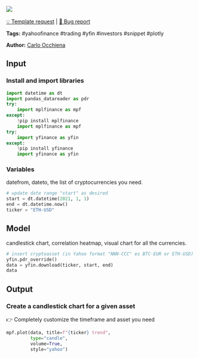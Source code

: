 <a href="https://app.naas.ai/user-redirect/naas/downloader?url=https://raw.githubusercontent.com/jupyter-naas/awesome-notebooks/master/YahooFinance/YahooFinance_Candlestick_chart.ipynb" target="_parent"><img src="https://naasai-public.s3.eu-west-3.amazonaws.com/open_in_naas.svg"/></a><br><br><a href="https://github.com/jupyter-naas/awesome-notebooks/issues/new?assignees=&labels=&template=template-request.md&title=Tool+-+Action+of+the+notebook+">💡 Template request</a> | <a href="https://github.com/jupyter-naas/awesome-notebooks/issues/new?assignees=&labels=&template=bug_report.md&title=">🚨 Bug report</a>

**Tags:** #yahoofinance #trading #yfin #investors #snippet #plotly

**Author:** [Carlo Occhiena](https://www.linkedin.com/in/carloocchiena/)

## Input

### Install and import libraries


```python
import datetime as dt
import pandas_datareader as pdr
try:
    import mplfinance as mpf
except:
    !pip install mplfinance
    import mplfinance as mpf
try:
    import yfinance as yfin
except:
    !pip install yfinance
    import yfinance as yfin
```

### Variables
datefrom, dateto, the list of cryptocurrencies you need.


```python
# update date range "start" as desired
start = dt.datetime(2021, 1, 1)
end = dt.datetime.now()
ticker = "ETH-USD"
```

## Model
candlestick chart, correlation heatmap, visual chart for all the currencies.


```python
# insert cryptoasset (in Yahoo format "NNN-CCC" es BTC-EUR or ETH-USD) here
yfin.pdr_override()
data = yfin.download(ticker, start, end)
data
```

## Output

### Create a candlestick chart for a given asset
👉 Completely customize the timeframe and asset you need


```python
mpf.plot(data, title=f"{ticker} trend",
         type="candle",
         volume=True,
         style="yahoo")
```


```python

```
